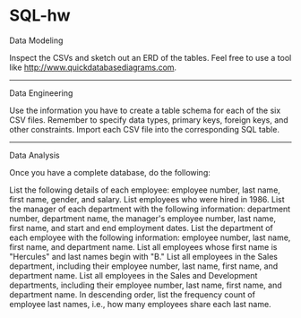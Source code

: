 # SQL-hw

Data Modeling

Inspect the CSVs and sketch out an ERD of the tables. Feel free to use a tool like http://www.quickdatabasediagrams.com.

------------------------------------------------------------------------------------------------------------------------

Data Engineering

Use the information you have to create a table schema for each of the six CSV files. Remember to specify data types, primary keys, foreign keys, and other constraints.
Import each CSV file into the corresponding SQL table.

---------------------------------------------------------------------------------------------------------------------------------

Data Analysis

Once you have a complete database, do the following:


List the following details of each employee: employee number, last name, first name, gender, and salary.
List employees who were hired in 1986.
List the manager of each department with the following information: department number, department name, the manager's employee number, last name, first name, and start and end employment dates.
List the department of each employee with the following information: employee number, last name, first name, and department name.
List all employees whose first name is "Hercules" and last names begin with "B."
List all employees in the Sales department, including their employee number, last name, first name, and department name.
List all employees in the Sales and Development departments, including their employee number, last name, first name, and department name.
In descending order, list the frequency count of employee last names, i.e., how many employees share each last name.

